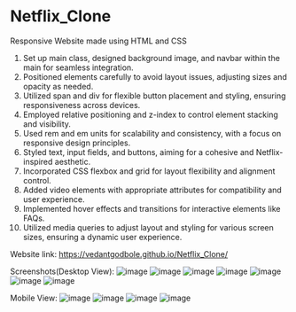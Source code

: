 # Netflix_Clone
Responsive Website made using HTML and CSS 

1. Set up main class, designed background image, and navbar within the main for seamless integration.
2. Positioned elements carefully to avoid layout issues, adjusting sizes and opacity as needed.
3. Utilized span and div for flexible button placement and styling, ensuring responsiveness across devices.
4. Employed relative positioning and z-index to control element stacking and visibility.
5. Used rem and em units for scalability and consistency, with a focus on responsive design principles.
6. Styled text, input fields, and buttons, aiming for a cohesive and Netflix-inspired aesthetic.
7. Incorporated CSS flexbox and grid for layout flexibility and alignment control.
8. Added video elements with appropriate attributes for compatibility and user experience.
9. Implemented hover effects and transitions for interactive elements like FAQs.
10. Utilized media queries to adjust layout and styling for various screen sizes, ensuring a dynamic user experience.


Website link: https://vedantgodbole.github.io/Netflix_Clone/

Screenshots(Desktop View):
![image](https://github.com/VedantGodbole/Netflix_Clone/assets/55054701/ade87be2-1161-4417-a4b6-cf420ef574ee)
![image](https://github.com/VedantGodbole/Netflix_Clone/assets/55054701/5e03ec83-373d-4b14-9adc-b0917729ce81)
![image](https://github.com/VedantGodbole/Netflix_Clone/assets/55054701/9bd75372-479f-42f1-9c4f-c6dedd8ea919)
![image](https://github.com/VedantGodbole/Netflix_Clone/assets/55054701/7dcf141d-126f-4ac7-b982-479b4346652d)
![image](https://github.com/VedantGodbole/Netflix_Clone/assets/55054701/0e0b08bc-b6a1-4519-82c2-4802e8711f13)
![image](https://github.com/VedantGodbole/Netflix_Clone/assets/55054701/179766e9-720b-4d55-a492-a3d66c66a645)
![image](https://github.com/VedantGodbole/Netflix_Clone/assets/55054701/907769a9-57bf-462c-b65e-491fd660abb7)

Mobile View:
![image](https://github.com/VedantGodbole/Netflix_Clone/assets/55054701/c340f11d-d211-41fc-b44a-ca84718da1ea)
![image](https://github.com/VedantGodbole/Netflix_Clone/assets/55054701/058b45dd-0c94-4cee-988f-afb3573bb9ca)
![image](https://github.com/VedantGodbole/Netflix_Clone/assets/55054701/1b484aaa-03a7-4550-b04d-3c921794ca58)
![image](https://github.com/VedantGodbole/Netflix_Clone/assets/55054701/bc3774f6-f302-47b9-ac22-7c24dd68374c)



